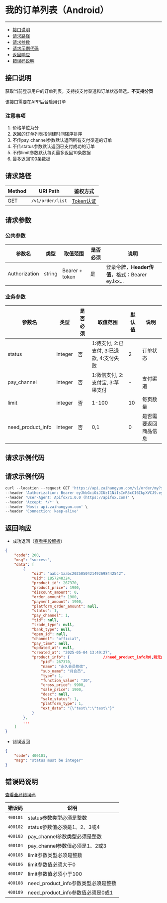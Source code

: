 # 我的订单列表（Android）

---
- [接口说明](#section-1)
- [请求路径](#section-2)
- [请求参数](#section-3)
- [请求示例代码](#section-4)
- [返回响应](#section-5)
- [错误码说明](#section-6)

<a name="section-1"></a>
## 接口说明

获取当前登录用户的订单列表，支持按支付渠道和订单状态筛选。**不支持分页**

该接口需要在APP后台启用订单

### 注意事项

1. 价格单位为分
2. 返回的订单列表按创建时间降序排序
3. 不传pay_channel参数默认返回所有支付渠道的订单
4. 不传status参数默认返回已支付成功的订单
5. 不传limit参数默认每页最多返回10条数据
6. 最多返回100条数据

<a name="section-2"></a>
## 请求路径

| Method | URI Path | 鉴权方式 |
| -- | -- | -- |
| GET | `/v1/order/list` | [Token认证](/{{route}}/{{version}}/intro#section-4) |

<a name="section-3"></a>
## 请求参数

### 公共参数
| 参数名 | 类型 | 取值范围 | 是否必须 | 说明 |
| -- | -- | -- | -- | -- |
| Authorization | string | Bearer + token | 是 | 登录令牌，**Header传值**，格式：Bearer eyJxx... |

### 业务参数
| 参数名 | 类型 | 是否必须 | 取值范围 | 默认值 | 说明 |
| -- | -- | -- | -- | -- | -- |
| status | integer | 否 | 1:待支付, 2:已支付, 3:已退款, 4:支付失败 | 2 | 订单状态 |
| pay_channel | integer | 否 | 1:微信支付, 2:支付宝, 3:苹果支付 | - | 支付渠道 |
| limit | integer | 否 | 1-100 | 10 | 每页数量 |
| need_product_info | integer | 否 | 0,1 | 0 | 是否需要返回商品信息 |

<a name="section-4"></a>
## 请求示例代码

## 请求示例代码

```javascript
curl --location --request GET 'https://api.zaihangyun.com/v1/order/my?status=2&pay_channel=1&limit=10' \
--header 'Authorization: Bearer eyJhbGciOiJIUzI1NiIsInR5cCI6IkpXVCJ9.eyJ1aWQiOiIxMjM0NTY3OCIsImFwcF9rZXkiOiJENWZjZUExc1Z0bWFNWTFGIiwiZXhwIjoxNjUwMzgxMzYyfQ.5HC0kxCm2jsR3DpzhRJEFY3IfFvTcCN-8-qvvLCrKB8' \
--header 'User-Agent: Apifox/1.0.0 (https://apifox.com)' \
--header 'Accept: */*' \
--header 'Host: api.zaihangyun.com' \
--header 'Connection: keep-alive'
```

<a name="section-5"></a>
## 返回响应

- 成功返回（[查看字段解析](/{{route}}/{{version}}/struct#section-2)）

```json
{
    "code": 200,
    "msg": "success",
    "data": [
        {
            "oid": "aabc-1aabc2025050421492698442542",
            "uid": 1857248324,
            "product_id": 267370,
            "product_price": 1900,
            "discount_amount": 0,
            "order_amount": 1900,
            "payment_amount": 1900,
            "platform_order_amount": null,
            "status": 1,
            "pay_channel": 1,
            "tid": null,
            "trade_type": null,
            "bank_type": null,
            "open_id": null,
            "channel": "official",
            "pay_time": null,
            "updated_at": null,
            "created_at": "2025-05-04 13:49:27",
            "product_info": {               //need_product_info为0,则无此字段
                "pid": 267370,
                "name": "永久会员修改",
                "sub_name": "月会员",
                "type": 1,
                "function_value": "30",
                "cross_price": 9900,
                "sale_price": 1900,
                "desc": null,
                "sale_status": 1,
                "platform_type": 1,
                "ext_data": "{\"test\":\"test\"}"
            }
        },
        ...
    ]
}
```

- 错误返回

```json
{
    "code": 400101,
    "msg": "status must be integer"
}
```

<a name="section-6"></a>
## 错误码说明

[查看全局错误码](/{{route}}/{{version}}/code#section-2)

| 错误码 | 说明 |
| -- | -- |
| `400101` | status参数类型必须是整数 |
| `400102` | status参数值必须是1、2、3或4 |
| `400103` | pay_channel参数类型必须是整数 |
| `400104` | pay_channel参数值必须是1、2或3 |
| `400105` | limit参数类型必须是整数 |
| `400106` | limit参数值必须大于0 |
| `400107` | limit参数值必须小于100 |
| `400108` | need_product_info参数类型必须是整数 |
| `400109` | need_product_info参数值必须是0或1 |